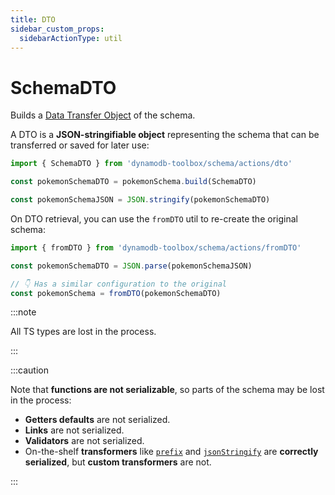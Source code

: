 ```yaml
---
title: DTO
sidebar_custom_props:
  sidebarActionType: util
---
```


# SchemaDTO

Builds a [Data Transfer Object](https://en.wikipedia.org/wiki/Data_transfer_object) of the schema.

A DTO is a **JSON-stringifiable object** representing the schema that can be transferred or saved for later use:

```ts
import { SchemaDTO } from 'dynamodb-toolbox/schema/actions/dto'

const pokemonSchemaDTO = pokemonSchema.build(SchemaDTO)

const pokemonSchemaJSON = JSON.stringify(pokemonSchemaDTO)
```

On DTO retrieval, you can use the `fromDTO` util to re-create the original schema:

```ts
import { fromDTO } from 'dynamodb-toolbox/schema/actions/fromDTO'

const pokemonSchemaDTO = JSON.parse(pokemonSchemaJSON)

// 👇 Has a similar configuration to the original
const pokemonSchema = fromDTO(pokemonSchemaDTO)
```

:::note

All TS types are lost in the process.

:::

:::caution

Note that **functions are not serializable**, so parts of the schema may be lost in the process:

- **Getters defaults** are not serialized.
- **Links** are not serialized.
- **Validators** are not serialized.
- On-the-shelf **transformers** like [`prefix`](../18-transformers/2-prefix.md) and [`jsonStringify`](../18-transformers/4-json-stringify.md) are **correctly serialized**, but **custom transformers** are not.

:::
